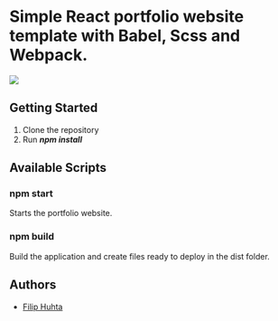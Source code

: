 # Simple React portfolio website template with Babel, Scss and Webpack.
![](https://github.com/filiphuhta/portfolio-websitef)

## Getting Started

1. Clone the repository
2. Run ***npm install***

## Available Scripts
### npm start
Starts the portfolio website. 

### npm build 
Build the application and create files ready to deploy in the dist folder.


## Authors
- [Filip Huhta](https://github.com/filiphuhta)
